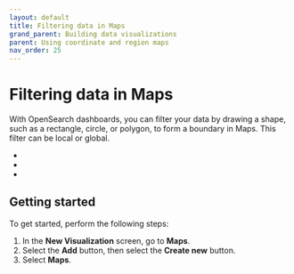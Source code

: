 ```yaml
---
layout: default
title: Filtering data in Maps
grand_parent: Building data visualizations
parent: Using coordinate and region maps
nav_order: 25
---
```


# Filtering data in Maps

With OpenSearch dashboards, you can filter your data by drawing a shape, such as a rectangle, circle, or polygon, to form a boundary in Maps. This filter can be local or global.

* 
*
*


## Getting started

<!--- This is placeholder text until content can be added. Filtering data in maps will not be ready until 2.7--->

To get started, perform the following steps:

1. In the **New Visualization** screen, go to  **Maps**.
1. Select the **Add** button, then select the **Create new** button.
1. Select **Maps**.